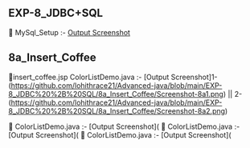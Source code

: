 ## EXP-8_JDBC+SQL

🔗 MySql_Setup :- [Output Screenshot](https://github.com/lohithrace21/Advanced-java/blob/main/EXP-8_JDBC%20%2B%20SQL/MySql_Setup)

## 8a_Insert_Coffee

🔗insert_coffee.jsp ColorListDemo.java :- [Output Screenshot]1-(https://github.com/lohithrace21/Advanced-java/blob/main/EXP-8_JDBC%20%2B%20SQL/8a_Insert_Coffee/Screenshot-8a1.png) || 2-(https://github.com/lohithrace21/Advanced-java/blob/main/EXP-8_JDBC%20%2B%20SQL/8a_Insert_Coffee/Screenshot-8a2.png)

🔗 ColorListDemo.java :- [Output Screenshot](
🔗 ColorListDemo.java :- [Output Screenshot](
🔗 ColorListDemo.java :- [Output Screenshot](

